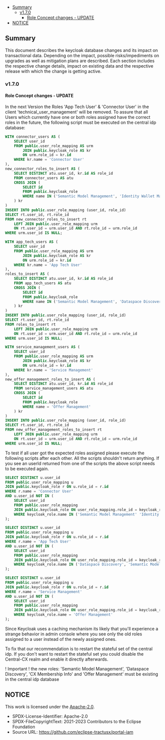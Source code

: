 - [Summary](#summary)
  - [v1.7.0](#v170)
    - [Role Concept changes - UPDATE](#role-concept-changes---update)
- [NOTICE](#notice)

## Summary

This document describes the keycloak database changes and its impact on transactional data. Depending on the impact, possible risks/impediments on upgrades as well as mitigation plans are described.
Each section includes the respective change details, impact on existing data and the respective release with which the change is getting active.

### v1.7.0

#### Role Concept changes - UPDATE

In the next Version the Roles 'App Tech User' & 'Connector User' in the client 'technical_user_management' will be removed. To assure that all Users which currently have one or both roles assigned have the correct roles in the future, the following script must be executed on the central idp database:

```sql
WITH connector_users AS (
    SELECT user_id
    FROM public.user_role_mapping AS urm
        JOIN public.keycloak_role AS kr 
        ON urm.role_id = kr.id
    WHERE kr.name = 'Connector User'
),
new_connector_roles_to_insert AS (
    SELECT DISTINCT atu.user_id, kr.id AS role_id
    FROM connector_users AS atu
    CROSS JOIN (
        SELECT id
        FROM public.keycloak_role
        WHERE name IN ('Semantic Model Management', 'Identity Wallet Management', 'Dataspace Discovery')
    ) kr
)
INSERT INTO public.user_role_mapping (user_id, role_id)
SELECT rt.user_id, rt.role_id
FROM new_connector_roles_to_insert rt
    LEFT JOIN public.user_role_mapping urm
    ON rt.user_id = urm.user_id AND rt.role_id = urm.role_id
WHERE urm.user_id IS NULL;

WITH app_tech_users AS (
    SELECT user_id
    FROM public.user_role_mapping AS urm
        JOIN public.keycloak_role AS kr
        ON urm.role_id = kr.id
    WHERE kr.name = 'App Tech User'
),
roles_to_insert AS (
    SELECT DISTINCT atu.user_id, kr.id AS role_id
    FROM app_tech_users AS atu
    CROSS JOIN (
        SELECT id
        FROM public.keycloak_role
        WHERE name IN ('Semantic Model Management', 'Dataspace Discovery', 'CX Membership Info')
    ) kr
)
INSERT INTO public.user_role_mapping (user_id, role_id)
SELECT rt.user_id, rt.role_id
FROM roles_to_insert rt
    LEFT JOIN public.user_role_mapping urm
    ON rt.user_id = urm.user_id AND rt.role_id = urm.role_id
WHERE urm.user_id IS NULL;

WITH service_management_users AS (
    SELECT user_id
    FROM public.user_role_mapping AS urm
        JOIN public.keycloak_role AS kr
        ON urm.role_id = kr.id
    WHERE kr.name = 'Service Management'
),
new_offer_management_roles_to_insert AS (
    SELECT DISTINCT atu.user_id, kr.id AS role_id
    FROM service_management_users AS atu
    CROSS JOIN (
        SELECT id
        FROM public.keycloak_role
        WHERE name = 'Offer Management'
    ) kr
)
INSERT INTO public.user_role_mapping (user_id, role_id)
SELECT rt.user_id, rt.role_id
FROM new_offer_management_roles_to_insert rt
    LEFT JOIN public.user_role_mapping urm
    ON rt.user_id = urm.user_id AND rt.role_id = urm.role_id
WHERE urm.user_id IS NULL;

```

To test if all user got the expected roles assigned please execute the following scripts after each other. All the scripts shouldn't return anything. If you see an userId returned from one of the scripts the above script needs to be executed again.

```sql
SELECT DISTINCT u.user_id
FROM public.user_role_mapping u
JOIN public.keycloak_role r ON u.role_id = r.id
WHERE r.name = 'Connector User'
AND u.user_id NOT IN (
    SELECT user_id
    FROM public.user_role_mapping
    JOIN public.keycloak_role ON user_role_mapping.role_id = keycloak_role.id
    WHERE keycloak_role.name IN ('Semantic Model Management' 'Identity Wallet Management', 'Dataspace Discovery')
);

SELECT DISTINCT u.user_id
FROM public.user_role_mapping u
JOIN public.keycloak_role r ON u.role_id = r.id
WHERE r.name = 'App Tech User'
AND u.user_id NOT IN (
    SELECT user_id
    FROM public.user_role_mapping
    JOIN public.keycloak_role ON user_role_mapping.role_id = keycloak_role.id
    WHERE keycloak_role.name IN ('Dataspace Discovery', 'Semantic Model Management', 'CX Membership Info')
);

SELECT DISTINCT u.user_id
FROM public.user_role_mapping u
JOIN public.keycloak_role r ON u.role_id = r.id
WHERE r.name = 'Service Management'
AND u.user_id NOT IN (
    SELECT user_id
    FROM public.user_role_mapping
    JOIN public.keycloak_role ON user_role_mapping.role_id = keycloak_role.id
    WHERE keycloak_role.name = 'Offer Management'
);

```

Since Keycloak uses a caching mechanism its likely that you'll experience a strange behavior in admin console where you see only the old roles assigned to a user instead of the newly assigned ones.

To fix that our recommendation is to restart the stateful set of the central idp. If you don't want to restart the stateful set you could disable the Central-CX realm and enable it directly afterwards.

! Important ! the new roles: 'Semantic Model Management', 'Dataspace Discovery', 'CX Membership Info' and 'Offer Management' must be existing in the central idp database

## NOTICE

This work is licensed under the [Apache-2.0](https://www.apache.org/licenses/LICENSE-2.0).

- SPDX-License-Identifier: Apache-2.0
- SPDX-FileCopyrightText: 2021-2023 Contributors to the Eclipse Foundation
- Source URL: https://github.com/eclipse-tractusx/portal-iam
